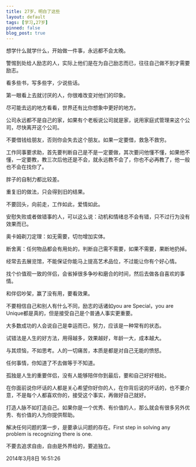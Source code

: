 ```yaml
---
title: 27岁，明白了这些
layout: default
tags: [学习,27岁]
pinned: false
blog_post: true
---
```



想学什么就学什么，开始做一件事，永远都不会太晚。

警惕到处给人励志的人，实际上他们是在为自己励志而已，往往自己做不到才需要励志。

看多些书，写多些字，少说些话。

第一眼看上去就讨厌的人，你很难改变对他们的印象。

尽可能去远的地方看看，世界还有比你想象中更好的地方。

公司永远都不是自己的家，如果有个老板说公司就是家，说用家庭式管理来这个公司，尽快离开这个公司。

不要借钱给朋友，否则你会失去这个朋友。如果一定要借，救急不救穷。

工作同事要求助，首先要判断自己是不是一定要做，其次要问他懂不懂，如果他不懂，一定要教，教三次后他还是不会，就永远教不会了，你也不必再教了，他一般也不会在找你了。

胖子的自制力都比较差。

重复旧的做法，只会得到旧的结果。

不要回头，向前走，工作如此，爱情如此。

安慰失败或者做错事的人，可以这么说：动机和情绪总不会有错，只不过行为没有效果而已。

奥卡姆剃刀定理：如无需要，切勿增加实体。

断舍离：任何物品都会有用处的，判断自己需不需要，如果不需要，果断地扔掉。

经常去去展览馆，不能保证你能马上提高艺术品位，不过能让你有个好心情。

找个价值观一致的伴侣，会省掉很多争吵和磨合的时间，然后去做各自喜欢的事情。

和伴侣吵架，赢了没有用，要看效果。

不要相信自己和别人有什么不同，励志的话诸如you are Special，you are Unique都是真的，但是接受自己是个普通人事实更重要。

大多数成功的人会说自己是幸运而已，努力，应该是一种常有的状态。

试错法是人生的好方法，用得越多，效果越好，年龄一大，成本越大。

与其烦恼，不如思考。人的一切痛苦，本质是都是对自己无能的愤怒。

任何事情，你知道了不去做等于不知道。

孤独是人生的重要伴侣，没有人能够陪伴你到最后，要和自己好好相处。

在你面前说你坏话的人都是关心希望你好你的人，在你背后说的坏话的，也不要介意，不是每个人都喜欢你的，接受这个事实，再做好自己就好。

打造人脉不如打造自己。如果你是一个优秀、有价值的人，那么就会有很多另外优秀、有价值的人为你提供帮助。

解决任何问题的第一步，是要承认问题的存在。First step in solving any problem is recognizing there is one.

不要去追求自由，自由是外界给的，要追独立。

2014年3月8日 16:51:26

